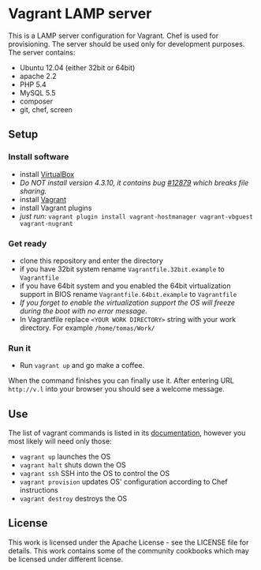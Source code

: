 Vagrant LAMP server
=======================

This is a LAMP server configuration for Vagrant. Chef is used for provisioning. The server should be used only for development purposes. The server contains:

- Ubuntu 12.04 (either 32bit or 64bit)
- apache 2.2
- PHP 5.4
- MySQL 5.5
- composer
- git, chef, screen

## Setup

### Install software

- install [VirtualBox](https://www.virtualbox.org/wiki/Downloads)
 - *Do NOT install version 4.3.10, it contains bug [#12879](https://www.virtualbox.org/ticket/12879) which breaks file sharing.*
- install [Vagrant](http://www.vagrantup.com/downloads.html)
- install Vagrant plugins
 - *just run:* `vagrant plugin install vagrant-hostmanager vagrant-vbguest vagrant-nugrant`

### Get ready

- clone this repository and enter the directory
- if you have 32bit system rename `Vagrantfile.32bit.example` to `Vagrantfile`
- if you have 64bit system and you enabled the 64bit virtualization support in BIOS rename `Vagrantfile.64bit.example` to `Vagrantfile`
 - *If you forget to enable the virtualization support the OS will freeze during the boot with no error message.*
- In Vagrantfile replace `<YOUR WORK DIRECTORY>` string with your work directory. For example `/home/tomas/Work/`

### Run it

- Run `vagrant up` and go make a coffee.

When the command finishes you can finally use it. After entering URL `http://v.l` into your browser you should see a welcome message.

## Use

The list of vagrant commands is listed in its [documentation](http://docs.vagrantup.com/v2/cli/index.html), however you most likely will need only those:

- `vagrant up` launches the OS
- `vagrant halt` shuts down the OS
- `vagrant ssh` SSH into the OS to control the OS
- `vagrant provision` updates OS' configuration according to Chef instructions
- `vagrant destroy` destroys the OS

## License

This work is licensed under the Apache License - see the LICENSE file for details. This work contains some of the community cookbooks which may be licensed under different license.
